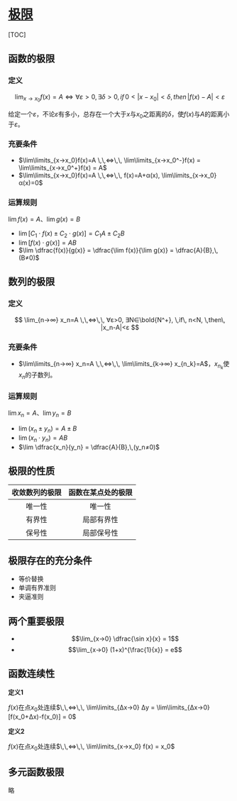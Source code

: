 <link rel='stylesheet' href='../../style/index.css'>
<script src='../../style/index.js'></script>

# [极限](../index.html)

[TOC]

## 函数的极限

### 定义

$$
\lim_{x→x_0} f(x)=A
\,\,⇔\,\,
∀ε>0, ∃δ>0, 
\,if\, 0<|x-x_0|<δ, \,then\, |f(x)-A|<ε
$$

给定一个$ε$，不论$ε$有多小，总存在一个大于$x$与$x_0$之距离的$δ$，使$f(x)$与$A$的距离小于$ε$。

### 充要条件

- $\lim\limits_{x→x_0}f(x)=A 
    \,\,⇔\,\,
    \lim\limits_{x→x_0^-}f(x)
        = \lim\limits_{x→x_0^+}f(x) = A$
- $\lim\limits_{x→x_0}f(x)=A
    \,\,⇔\,\,
    f(x)=A+α(x), \lim\limits_{x→x_0}α(x)=0$

### 运算规则

$\lim f(x)=A$、$\lim g(x)=B$

- $\lim [ C_1 ⋅ f(x) ± C_2 ⋅ g(x) ] = C_1A ± C_2B$
- $\lim [ f(x) ⋅ g(x) ] = AB$
- $\lim \dfrac{f(x)}{g(x)} = \dfrac{\lim f(x)}{\lim g(x)} = \dfrac{A}{B},\,(B≠0)$

## 数列的极限

### 定义

$$
\lim_{n→∞} x_n=A
\,\,⇔\,\,
∀ε>0, ∃N∈\bold{N^+}, 
\,if\, n<N, \,then\, |x_n-A|<ε
$$

### 充要条件

- $\lim\limits_{n→∞} x_n=A
    \,\,⇔\,\,
    \lim\limits_{k→∞} x_{n_k}=A$，$x_{n_k}$使$x_n$的子数列。

### 运算规则

$\lim x_n=A$、$\lim y_n=B$

- $\lim ( x_n ± y_n) = A ± B$
- $\lim ( x_n ⋅ y_n) = AB$
- $\lim \dfrac{x_n}{y_n} = \dfrac{A}{B},\,(y_n≠0)$

## 极限的性质

| 收敛数列的极限 | 函数在某点处的极限 |
| :-: | :-: |
| 唯一性 | 唯一性
| 有界性 | 局部有界性
| 保号性 | 局部保号性

## 极限存在的充分条件

- 等价替换
- 单调有界准则
- 夹逼准则

## 两个重要极限

- $$\lim_{x→0} \dfrac{\sin x}{x} = 1$$
- $$\lim_{x→0} (1+x)^{\frac{1}{x}} = e$$

## 函数连续性

**定义1**

$f(x)$在点$x_0$处连续$\,\,⇔\,\, \lim\limits_{Δx→0} Δy = \lim\limits_{Δx→0} [f(x_0+Δx)-f(x_0)] = 0$

**定义2**

$f(x)$在点$x_0$处连续$\,\,⇔\,\, \lim\limits_{x→x_0} f(x) = x_0$


## 多元函数极限

略
